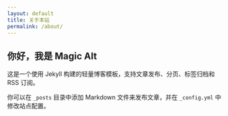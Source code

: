 ```yaml
---
layout: default
title: 关于本站
permalink: /about/
---
```

<section class="about">
  <h1>你好，我是 Magic Alt</h1>
  <p>这是一个使用 Jekyll 构建的轻量博客模板，支持文章发布、分页、标签归档和 RSS 订阅。</p>
  <p>你可以在 <code>_posts</code> 目录中添加 Markdown 文件来发布文章，并在 <code>_config.yml</code> 中修改站点配置。</p>
</section>
